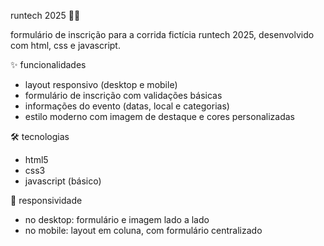 runtech 2025 🏃‍♂️

formulário de inscrição para a corrida fictícia runtech 2025, desenvolvido com html, css e javascript.

✨ funcionalidades

- layout responsivo (desktop e mobile)
- formulário de inscrição com validações básicas
- informações do evento (datas, local e categorias)
- estilo moderno com imagem de destaque e cores personalizadas

🛠️ tecnologias

- html5
- css3
- javascript (básico)

📱 responsividade

- no desktop: formulário e imagem lado a lado
- no mobile: layout em coluna, com formulário centralizado
